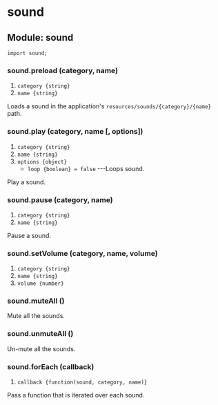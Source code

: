 # sound

## Module: sound

~~~
import sound;
~~~

### sound.preload (category, name)
1. `category {string}`
2. `name {string}`

Loads a sound in the application's `resources/sounds/{category}/{name}` path.

### sound.play (category, name [, options])
1. `category {string}`
2. `name {string}`
3. `options {object}`
	* `loop {boolean} = false` ---Loops sound.

Play a sound.

### sound.pause (category, name)
1. `category {string}`
2. `name {string}`

Pause a sound.

### sound.setVolume (category, name, volume)
1. `category {string}`
2. `name {string}`
3. `volume {number}`

### sound.muteAll ()

Mute all the sounds.

### sound.unmuteAll ()

Un-mute all the sounds.

### sound.forEach (callback)
1. `callback {function(sound, category, name)}`

Pass a function that is iterated over each sound.
